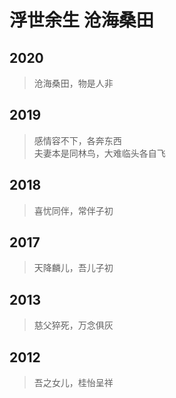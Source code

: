 # 浮世余生 沧海桑田
## 2020
> 沧海桑田，物是人非 
## 2019
> 感情容不下，各奔东西  
> 夫妻本是同林鸟，大难临头各自飞 
## 2018
> 喜忧同伴，常伴子初  
## 2017
> 天降麟儿，吾儿子初 
## 2013
> 慈父猝死，万念俱灰
## 2012
> 吾之女儿，桂怡呈祥

